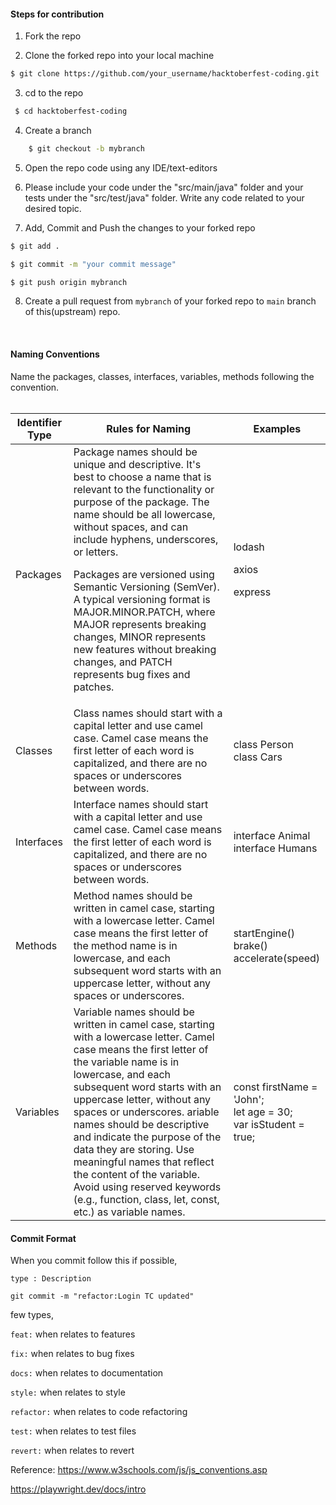#### Steps for contribution

1. Fork the repo

2. Clone the forked repo into your local machine <br>
``` bash 
$ git clone https://github.com/your_username/hacktoberfest-coding.git
```

3. cd to the repo
```bash
 $ cd hacktoberfest-coding 
 ```

4. Create a branch
```bash
    $ git checkout -b mybranch
```

5. Open the repo code using any IDE/text-editors

6. Please include your code under the "src/main/java" folder and your tests under the "src/test/java" folder. Write any code related to your desired topic.

7. Add, Commit and Push the changes to your forked repo
``` bash
$ git add .

$ git commit -m "your commit message"

$ git push origin mybranch
```

8. Create a pull request from `mybranch` of your forked repo to `main` branch of this(upstream) repo.

<br>


#### Naming Conventions
Name the packages, classes, interfaces, variables, methods following the convention.
<br><br>
<div class="otable-w1">
<table class="otable-w2 otable-tech-basic">    <thead>         <tr>             <th>       <a name="15405" id="15405"></a>            Identifier Type</th>             <th> <a name="15407" id="15407"></a>            Rules for Naming</th>             <th><a name="15409" id="15409"></a>            Examples</th>         </tr>  </thead><tbody>       <tr>             <td>             <p><a name="28840" id="28840"></a> Packages</td>             <td><a name="34793" id="34793"></a> Package names should be unique and descriptive. It's best to choose a name that is relevant to the functionality or purpose of the package. The name should be all lowercase, without spaces, and can include hyphens, underscores, or letters.</p>             <p><a name="28865" id="28865"></a> Packages are versioned using Semantic Versioning (SemVer). A typical versioning format is MAJOR.MINOR.PATCH, where MAJOR represents breaking changes, MINOR represents new features without breaking changes, and PATCH represents bug fixes and patches.</td>             <td><a name="34962" id="34962"></a> lodash</p>             <p><a name="34966" id="34966"></a> axios</p>             <p><a name="34967" id="34967"></a></p>             <p><a name="28894" id="28894"></a> express</td>         </tr>         <tr>             <td><a name="15411" id="15411"></a> Classes</td>             <td><a name="15413" id="15413"></a> Class names should start with a capital letter and use camel case. Camel case means the first letter of each word is capitalized, and there are no spaces or underscores between words.</td>             <td><a name="15415" id="15415"></a> class Person             <br>             class Cars</td>         </tr>         <tr>             <td><a name="15417" id="15417"></a> Interfaces</td>             <td><a name="15419" id="15419"></a> Interface names should start with a capital letter and use camel case. Camel case means the first letter of each word is capitalized, and there are no spaces or underscores between words.</td>             <td><a name="15421" id="15421"></a> interface Animal             <br>             interface Humans</td>         </tr>         <tr>             <td><a name="15423" id="15423"></a> Methods</td>             <td><a name="15425" id="15425"></a> Method names should be written in camel case, starting with a lowercase letter. Camel case means the first letter of the method name is in lowercase, and each subsequent word starts with an uppercase letter, without any spaces or underscores.</td>             <td><a name="15427" id="15427"></a> startEngine()             <br>             brake()             <br>             accelerate(speed)</td>         </tr>         <tr>             <td><a name="15429" id="15429"></a> Variables</td>             <td><a name="34851" id="34851"></a> Variable names should be written in camel case, starting with a lowercase letter. Camel case means the first letter of the variable name is in lowercase, and each subsequent word starts with an uppercase letter, without any spaces or underscores. ariable names should be descriptive and indicate the purpose of the data they are storing. Use meaningful names that reflect the content of the variable. Avoid using reserved keywords (e.g., function, class, let, const, etc.) as variable names. </td>             <td><a name="15434" id="15434"></a> const firstName = 'John';             <br>             let age = 30;             <br>            var isStudent = true; </td>         </tr>

</code></pre></div></td>         </tr>         <tr>                      </tr>     </tbody> </table>  </div></div>    <!-- CN15v0 -->

#### Commit Format

When you commit follow this if possible, 

`type : Description`

`git commit -m "refactor:Login TC updated"`

few types,

`feat:` when relates to features

`fix:` when relates to bug fixes

`docs:` when relates to documentation

`style:` when relates to style

`refactor:` when relates to code refactoring

`test:` when relates to test files

`revert:` when relates to revert

Reference: 
https://www.w3schools.com/js/js_conventions.asp

https://playwright.dev/docs/intro
